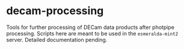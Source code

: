 # decam-processing
Tools for further processing of DECam data products after photpipe processing. Scripts here are meant to be used in the `esmeralda-mint2` server. Detailed documentation pending.
